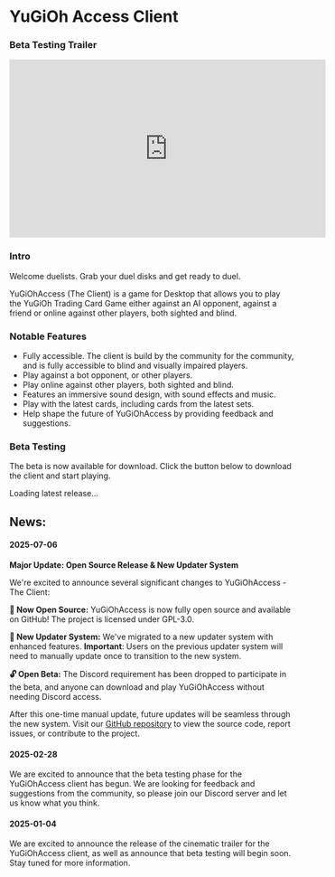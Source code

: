 ---
---

# YuGiOh Access Client

### Beta Testing Trailer

<iframe src="https://www.youtube.com/embed/R1_Syp7CrqY?modestbranding=1&rel=0" width="560" height="315" title="YuGiOh Access (The Client) - Cinematic Audio Trailer" frameborder="0" allow="accelerometer;  clipboard-write; encrypted-media; gyroscope; picture-in-picture; web-share" referrerpolicy="strict-origin-when-cross-origin" allowfullscreen></iframe>

### Intro

Welcome duelists. Grab your duel disks and get ready to duel.

YuGiOhAccess (The Client) is a game for Desktop that allows you to play the YuGiOh Trading Card Game either against an AI opponent, against a friend or online against other players, both sighted and blind.


### Notable Features

* Fully accessible. The client is build by the community for the community, and is fully accessible to blind and visually impaired players.
* Play against a bot opponent, or other players.
* Play online against other players, both sighted and blind.
* Features an immersive sound design, with sound effects and music.
* Play with the latest cards, including cards from the latest sets.
* Help shape the future of YuGiOhAccess by providing feedback and suggestions.

### Beta Testing

The beta is now available for download. Click the button below to download the client and start playing.

<div id="download-section">
  <div id="download-loading" style="display: block;">
    <p>Loading latest release...</p>
  </div>
  <div id="download-error" style="display: none;">
    <p>Unable to load latest release. Please visit <a href="https://github.com/yugiohaccess/yugiohaccess/releases/latest">GitHub Releases</a> to download manually.</p>
  </div>
  <div id="download-options" style="display: none;">
    <h4 id="version-info"></h4>
    <div style="margin: 20px 0;">
      <h5>Windows</h5>
      <div style="margin: 10px 0;">
        <a id="win-installer" role="button" class="btn btn-primary" style="margin-right: 10px;">Windows Installer (.exe)</a>
        <a id="win-portable" role="button" class="btn btn-secondary">Windows Portable (.zip)</a>
      </div>
      <h5>macOS</h5>
      <div style="margin: 10px 0;">
        <a id="mac-installer" role="button" class="btn btn-primary" style="margin-right: 10px;">macOS Installer (.pkg)</a>
        <a id="mac-portable" role="button" class="btn btn-secondary">macOS Portable (.zip)</a>
      </div>
    </div>
    <p><small>All downloads are from the latest release on <a href="https://github.com/yugiohaccess/yugiohaccess/releases">GitHub</a>.</small></p>
  </div>
</div>

<script>
async function loadLatestRelease() {
  try {
    const response = await fetch('https://api.github.com/repos/yugiohaccess/yugiohaccess/releases/latest');
    
    if (!response.ok) {
      throw new Error(`HTTP ${response.status}`);
    }
    
    const release = await response.json();
    
    // Find the assets we need
    const assets = release.assets;
    const downloads = {
      winInstaller: assets.find(a => a.name.includes('win-Setup.exe')),
      winPortable: assets.find(a => a.name.includes('win-Portable.zip')),
      macInstaller: assets.find(a => a.name.includes('osx-Setup.pkg')),
      macPortable: assets.find(a => a.name.includes('osx-Portable.zip'))
    };
    
    // Update version info
    document.getElementById('version-info').textContent = `Latest Version: ${release.tag_name}`;
    
    // Set download links
    if (downloads.winInstaller) {
      document.getElementById('win-installer').href = downloads.winInstaller.browser_download_url;
    } else {
      document.getElementById('win-installer').style.display = 'none';
    }
    
    if (downloads.winPortable) {
      document.getElementById('win-portable').href = downloads.winPortable.browser_download_url;
    } else {
      document.getElementById('win-portable').style.display = 'none';
    }
    
    if (downloads.macInstaller) {
      document.getElementById('mac-installer').href = downloads.macInstaller.browser_download_url;
    } else {
      document.getElementById('mac-installer').style.display = 'none';
    }
    
    if (downloads.macPortable) {
      document.getElementById('mac-portable').href = downloads.macPortable.browser_download_url;
    } else {
      document.getElementById('mac-portable').style.display = 'none';
    }
    
    // Show download options
    document.getElementById('download-loading').style.display = 'none';
    document.getElementById('download-options').style.display = 'block';
    
  } catch (error) {
    console.error('Error loading latest release:', error);
    document.getElementById('download-loading').style.display = 'none';
    document.getElementById('download-error').style.display = 'block';
  }
}

// Load release info when page loads
document.addEventListener('DOMContentLoaded', loadLatestRelease);
</script>


## News:

#### 2025-07-06

**Major Update: Open Source Release & New Updater System**

We're excited to announce several significant changes to YuGiOhAccess -  The Client:

**🎉 Now Open Source:** YuGiOhAccess is now fully open source and available on GitHub! The project is licensed under GPL-3.0.

**🚀 New Updater System:** We've migrated to a new updater system with enhanced features. **Important**: Users on the previous updater system will need to manually update once to transition to the new system.

**🔓 Open Beta:** The Discord requirement has been dropped to participate in the beta, and anyone can download and play YuGiOhAccess without needing Discord access.

After this one-time manual update, future updates will be seamless through the new system. Visit our [GitHub repository](https://github.com/yugiohaccess/yugiohaccess) to view the source code, report issues, or contribute to the project.

#### 2025-02-28

We are excited to announce that the beta testing phase for the YuGiOhAccess client has begun. We are looking for feedback and suggestions from the community, so please join our Discord server and let us know what you think.


#### 2025-01-04

We are excited to announce the release of the cinematic trailer for the YuGiOhAccess client, as well as announce that beta testing will begin soon. Stay tuned for more information.
